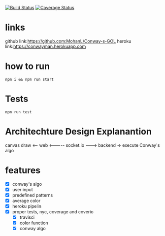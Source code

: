 [![Build Status](https://travis-ci.org/MohanL/Conway-s-GOL.svg?branch=master)](https://travis-ci.org/MohanL/Conway-s-GOL)
[![Coverage Status](https://coveralls.io/repos/github/MohanL/Conway-s-GOL/badge.svg?branch=master)](https://coveralls.io/github/MohanL/Conway-s-GOL?branch=master)
# links
github link:https://github.com:MohanL/Conway-s-GOL
heroku link:https://conwayman.herokuapp.com

# how to run
`npm i && npm run start`

# Tests
`npm run test`

# Architechture Design Explanantion

canvas draw <-- web  <----- socket.io ---> backend -> execute Conway's algo

# features
- [x] conway's algo
- [x] user input
- [x] predefined patterns
- [x] average color
- [x] heroku pipelin
- [x] proper tests, nyc, coverage and coverio
  - [x] travisci
  - [x] color function
  - [x] conway algo
